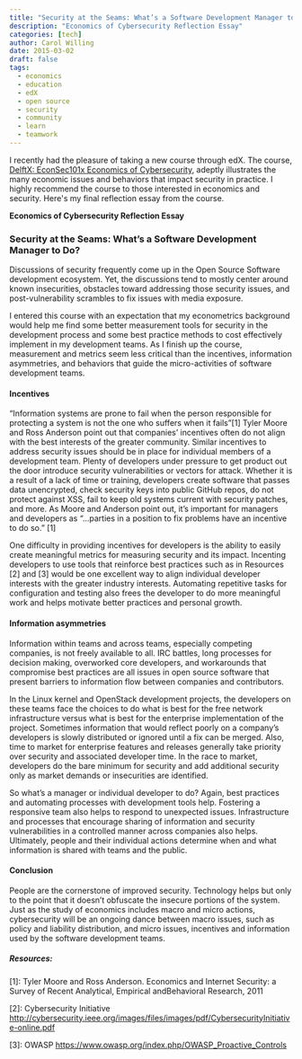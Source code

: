```yaml
---
title: "Security at the Seams: What’s a Software Development Manager to Do?"
description: "Economics of Cybersecurity Reflection Essay"
categories: [tech]
author: Carol Willing
date: 2015-03-02
draft: false
tags:
  - economics
  - education
  - edX
  - open source
  - security
  - community
  - learn
  - teamwork
---
```


I recently had the pleasure of taking a new course through edX. The course, [DelftX: EconSec101x Economics of Cybersecurity](https://www.edx.org/course/economics-cybersecurity-delftx-econsec101x), adeptly illustrates the many economic issues and behaviors that impact security in practice. I highly recommend the course to those interested in economics and security. Here's my final reflection essay from the course.
<!-- more -->
**Economics of Cybersecurity Reflection Essay**

### Security at the Seams: What’s a Software Development Manager to Do?

Discussions of security frequently come up in the Open Source Software development ecosystem. Yet, the discussions tend to mostly center around known insecurities, obstacles toward addressing those security issues, and post-vulnerability scrambles to fix issues with media exposure.

I entered this course with an expectation that my econometrics background would help me find some better measurement tools for security in the development process and some best practice methods to cost effectively implement in my development teams. As I finish up the course, measurement and metrics seem less critical than the incentives, information asymmetries, and behaviors that guide the micro-activities of software development teams.

#### Incentives

“Information systems are prone to fail when the person responsible for protecting a system is not the one who suffers when it fails”[1] Tyler Moore and Ross Anderson point out that companies’ incentives often do not align with the best interests of the greater community. Similar incentives to address security issues should be in place for individual members of a development team. Plenty of developers under pressure to get product out the door introduce security vulnerabilities or vectors for attack. Whether it is a result of a lack of time or training, developers create software that passes data unencrypted, check security keys into public GitHub repos, do not protect against XSS, fail to keep old systems current with security patches, and more. As Moore and Anderson point out, it’s important for managers and developers as “…parties in a position to fix problems have an incentive to do so.” [1]

One difficulty in providing incentives for developers is the ability to easily create meaningful metrics for measuring security and its impact. Incenting developers to use tools that reinforce best practices such as in Resources [2] and [3] would be one excellent way to align individual developer interests with the greater industry interests. Automating repetitive tasks for configuration and testing also frees the developer to do more meaningful work and helps motivate better practices and personal growth.

#### Information asymmetries

Information within teams and across teams, especially competing companies, is not freely available to all. IRC battles, long processes for decision making, overworked core developers, and workarounds that compromise best practices are all issues in open source software that present barriers to information flow between companies and contributors.

In the Linux kernel and OpenStack development projects, the developers on these teams face the choices to do what is best for the free network infrastructure versus what is best for the enterprise implementation of the project. Sometimes information that would reflect poorly on a company’s developers is slowly distributed or ignored until a fix can be merged. Also, time to market for enterprise features and releases generally take priority over security and associated developer time. In the race to market, developers do the bare minimum for security and add additional security only as market demands or insecurities are identified.

So what’s a manager or individual developer to do? Again, best practices and automating processes with development tools help. Fostering a responsive team also helps to respond to unexpected issues. Infrastructure and processes that encourage sharing of information and security vulnerabilities in a controlled manner across companies also helps. Ultimately, people and their individual actions determine when and what information is shared with teams and the public.

#### Conclusion

People are the cornerstone of improved security. Technology helps but only to the point that it doesn’t obfuscate the insecure portions of the system. Just as the study of economics includes macro and micro actions, cybersecurity will be an ongoing dance between macro issues, such as policy and liability distribution, and micro issues, incentives and information used by the software development teams.

##### Resources:

[1]: Tyler Moore and Ross Anderson. Economics and Internet Security: a Survey of Recent Analytical, Empirical
andBehavioral Research, 2011

[2]: Cybersecurity Initiative http://cybersecurity.ieee.org/images/files/images/pdf/CybersecurityInitiative-online.pdf

[3]: OWASP https://www.owasp.org/index.php/OWASP_Proactive_Controls

